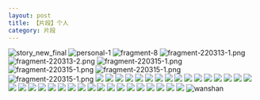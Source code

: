 ```yaml
---
layout: post
title: 【片段】个人
category: 片段
---
```

![story_new_final](http://rfbyhtcfm.hd-bkt.clouddn.com/img/story_new_final_0322.png)
![personal-1](http://rfbyhtcfm.hd-bkt.clouddn.com/img/personal-1.png)
![fragment-8](http://rfbyhtcfm.hd-bkt.clouddn.com/img/fragment-8.jpg)
![fragment-220313-1.png](http://rfbyhtcfm.hd-bkt.clouddn.com/img/fragment-220313-1.png)
![fragment-220313-2.png](http://rfbyhtcfm.hd-bkt.clouddn.com/img/fragment-220313-2.png)
![fragment-220315-1.png](http://rfbyhtcfm.hd-bkt.clouddn.com/img/fragment-220315-1.png)
![fragment-220315-1.png](http://rfbyhtcfm.hd-bkt.clouddn.com/img/fragment-220321-1.png)
![fragment-220315-1.png](http://rfbyhtcfm.hd-bkt.clouddn.com/img/fragment-220321-2.png)
![fragment-220315-1.png](http://rfbyhtcfm.hd-bkt.clouddn.com/img/fragment-220321-3.png)
![](http://rfbyhtcfm.hd-bkt.clouddn.com/img/fragment-220322-1.png)
![](http://rfbyhtcfm.hd-bkt.clouddn.com/img/fragment-220322-2.png)
![](http://rfbyhtcfm.hd-bkt.clouddn.com/img/fragment-220322-3.png)
![](http://rfbyhtcfm.hd-bkt.clouddn.com/img/fragment-220322-4.png)
![](http://rfbyhtcfm.hd-bkt.clouddn.com/img/fragment-220322-5.png)
![](http://rfbyhtcfm.hd-bkt.clouddn.com/img/fragment-220324-1.png)
![](http://rfbyhtcfm.hd-bkt.clouddn.com/img/pel-220324-2.png)
![](http://rfbyhtcfm.hd-bkt.clouddn.com/img/pel-220326-9.png)
![](http://rfbyhtcfm.hd-bkt.clouddn.com/img/fragment-220327-1.png)
![](http://rfbyhtcfm.hd-bkt.clouddn.com/img/fragment-220329-1.png)
![](http://rfbyhtcfm.hd-bkt.clouddn.com/img/fragment-220329-2.png)
![](http://rfbyhtcfm.hd-bkt.clouddn.com/img/fragment-220329-3.png)
![](http://rfbyhtcfm.hd-bkt.clouddn.com/img/fragment-220402-1.png)
![](http://rfbyhtcfm.hd-bkt.clouddn.com/img/fragment-220402-2.png)
![](http://rfbyhtcfm.hd-bkt.clouddn.com/img/fragment-220403-1.png)
![](http://rfbyhtcfm.hd-bkt.clouddn.com/img/fragment-220403-2.png)
![](http://rfbyhtcfm.hd-bkt.clouddn.com/img/fragment-220412-1.png)
![](http://rfbyhtcfm.hd-bkt.clouddn.com/img/fragment-220412-2.png)
![](http://rfbyhtcfm.hd-bkt.clouddn.com/img/fragment-220412-3.png)
![](http://rfbyhtcfm.hd-bkt.clouddn.com/img/fragment-220412-4.png)
![](http://rfbyhtcfm.hd-bkt.clouddn.com/img/fragment-220412-5.png)
![](http://rfbyhtcfm.hd-bkt.clouddn.com/img/win11-active-1.png)
![](http://rfbyhtcfm.hd-bkt.clouddn.com/img/win11-active-2.png)
![](http://rfbyhtcfm.hd-bkt.clouddn.com/img/pel-220324-1.png)
![](http://rfbyhtcfm.hd-bkt.clouddn.com/img/pel-220324-3.png)
![](http://rfbyhtcfm.hd-bkt.clouddn.com/img/pel-220415-16.jpg)
![](http://rfbyhtcfm.hd-bkt.clouddn.com/img/fragment-220417-1.png)
![](http://rfbyavrvr.hd-bkt.clouddn.com/img/fragment-220421-1.png)
![](http://rfbyavrvr.hd-bkt.clouddn.com/img/fragment-220421-2.png)
![](http://rfbyavrvr.hd-bkt.clouddn.com/img/fragment-220422-1.png)
![](http://rfbyavrvr.hd-bkt.clouddn.com/img/fragment-220506-1.jpeg)
![](http://rfbyavrvr.hd-bkt.clouddn.com/img/fragment-220515-1.jpg)
![](http://rfbyavrvr.hd-bkt.clouddn.com/img/fragment-220515-2.jpg)
![](http://rfbyavrvr.hd-bkt.clouddn.com/img/fragment-220613-1.jpg)
![wanshan](http://rfbyhtcfm.hd-bkt.clouddn.com/img/wanshan.png)



  



